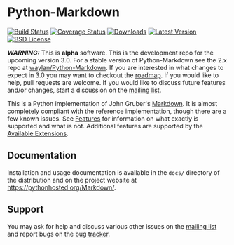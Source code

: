 Python-Markdown
===============

[![Build Status](https://travis-ci.org/Python-Markdown/markdown.svg?branch=master)](https://travis-ci.org/Python-Markdown/markdown)
[![Coverage Status](https://coveralls.io/repos/Python-Markdown/markdown/badge.svg?branch=master)](https://coveralls.io/r/Python-Markdown/markdown?branch=master)
[![Downloads](http://img.shields.io/pypi/dm/Markdown.svg)](https://pypi.python.org/pypi/Markdown#downloads)
[![Latest Version](http://img.shields.io/pypi/v/Markdown.svg)](http://pypi.python.org/pypi/Markdown)
[![BSD License](http://img.shields.io/badge/license-BSD-yellow.svg)](http://opensource.org/licenses/BSD-3-Clause)

***WARNING:*** This is **alpha** software. This is the development repo for the upcoming version 3.0. 
For a stable version of Python-Markdown see the 2.x repo at [waylan/Python-Markdown].
If you are interested in what changes to expect in 3.0 you may want to checkout the [roadmap].
If you would like to help, pull requests are welcome. If you would like to discuss future features
and/or changes, start a discussion on the [mailing list].

[waylan/Python-Markdown]: https://github.com/waylan/Python-Markdown
[roadmap]: https://github.com/waylan/Python-Markdown/issues/391

This is a Python implementation of John Gruber's [Markdown][]. 
It is almost completely compliant with the reference implementation,
though there are a few known issues. See [Features][] for information 
on what exactly is supported and what is not. Additional features are 
supported by the [Available Extensions][].

[Markdown]: http://daringfireball.net/projects/markdown/
[Features]: https://pythonhosted.org/Markdown/index/#Features
[Available Extensions]: https://pythonhosted.org/Markdown/extensions/


Documentation
-------------

Installation and usage documentation is available in the `docs/` directory
of the distribution and on the project website at 
<https://pythonhosted.org/Markdown/>.

Support
-------

You may ask for help and discuss various other issues on the [mailing list][] and report bugs on the [bug tracker][].

[mailing list]: http://lists.sourceforge.net/lists/listinfo/python-markdown-discuss
[bug tracker]: http://github.com/Python-Markdown/markdown/issues 
